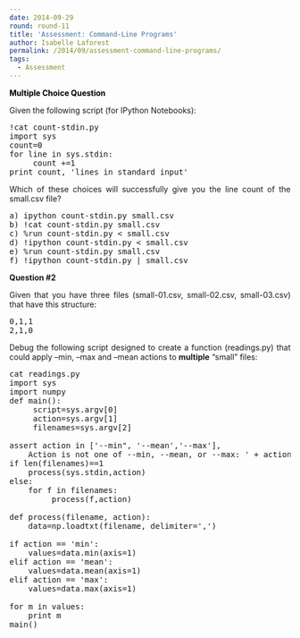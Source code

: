 ```yaml
---
date: 2014-09-29
round: round-11
title: 'Assessment: Command-Line Programs'
author: Isabelle Laforest
permalink: /2014/09/assessment-command-line-programs/
tags:
  - Assessment
---
```

<span style="color: #000000;"><strong>Multiple Choice Question</strong></span>

Given the following script (for IPython Notebooks):

<pre style="text-align: left;">!cat count-stdin.py
import sys
count=0
for line in sys.stdin:
     count +=1
print count, 'lines in standard input'</pre>

<p style="text-align: justify;">
  Which of these choices will successfully give you the line count of the small.csv file?
</p>

<pre style="text-align: justify;">a) ipython count-stdin.py small.csv
b) !cat count-stdin.py small.csv
c) %run count-stdin.py &lt; small.csv
d) !ipython count-stdin.py &lt; small.csv
e) %run count-stdin.py small.csv
f) !ipython count-stdin.py | small.csv</pre>

<p style="text-align: justify;">
  <strong>Question #2</strong>
</p>

<p style="text-align: justify;">
  Given that you have three files (small-01.csv, small-02.csv, small-03.csv) that have this structure:
</p>

<pre style="text-align: justify;">0,1,1
2,1,0</pre>

<p style="text-align: justify;">
  Debug the following script designed to create a function (readings.py) that could apply &#8211;min, &#8211;max and &#8211;mean actions to <strong>multiple</strong> &#8220;small&#8221; files:
</p>

<pre style="text-align: justify;">cat readings.py
import sys
import numpy
def main():
     script=sys.argv[0]
     action=sys.argv[1]
     filenames=sys.argv[2]

assert action in ['--min", '--mean','--max'],
    Action is not one of --min, --mean, or --max: ' + action
if len(filenames)==1
    process(sys.stdin,action)
else:
    for f in filenames:
         process(f,action)

def process(filename, action):
    data=np.loadtxt(filename, delimiter=',')

if action == 'min':
    values=data.min(axis=1)
elif action == 'mean':
    values=data.mean(axis=1)
elif action == 'max':
    values=data.max(axis=1)

for m in values:
    print m
main()</pre>
